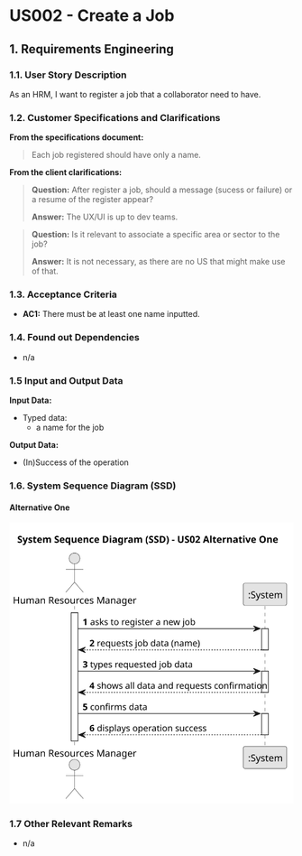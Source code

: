 # US002 - Create a Job 


## 1. Requirements Engineering

### 1.1. User Story Description

As an HRM, I want to register a job that a collaborator need to have.

### 1.2. Customer Specifications and Clarifications 

**From the specifications document:**

>	Each job registered should have only a name.

**From the client clarifications:**

> **Question:** After register a job, should a message (sucess or failure) or a resume of the register appear?
>
> **Answer:** The UX/UI is up to dev teams.

> **Question:** Is it relevant to associate a specific area or sector to the job?
>
> **Answer:** It is not necessary, as there are no US that might make use of that.

### 1.3. Acceptance Criteria

* **AC1:** There must be at least one name inputted.

### 1.4. Found out Dependencies

* n/a

### 1.5 Input and Output Data

**Input Data:**

* Typed data:
    * a name for the job

**Output Data:**

* (In)Success of the operation

### 1.6. System Sequence Diagram (SSD)

#### Alternative One

![System Sequence Diagram - Alternative One](svg/us002-system-sequence-diagram-alternative-one.svg)

### 1.7 Other Relevant Remarks

* n/a